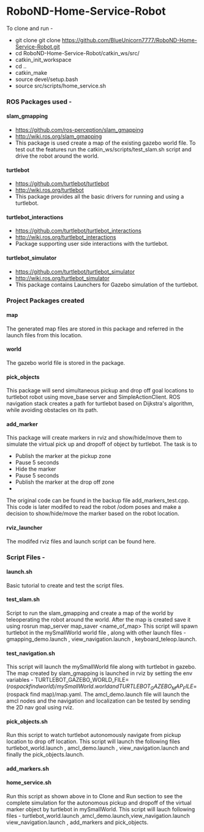 # RoboND-Home-Service-Robot

To clone and run -
-  git clone git clone https://github.com/BlueUnicorn7777/RoboND-Home-Service-Robot.git
-  cd RoboND-Home-Service-Robot/catkin_ws/src/
-  catkin_init_workspace 
-  cd ..
-  catkin_make
-  source devel/setup.bash
-  source src/scripts/home_service.sh


### ROS Packages used -
#### slam_gmapping
* https://github.com/ros-perception/slam_gmapping
* http://wiki.ros.org/slam_gmapping
* This package is used create a map of the existing gazebo world file. To test out the features run the catkin_ws/scripts/test_slam.sh script and drive the robot around the world. 
#### turtlebot
* https://github.com/turtlebot/turtlebot
* http://wiki.ros.org/turtlebot
* This package provides all the basic drivers for running and using a turtlebot.
#### turtlebot_interactions
* https://github.com/turtlebot/turtlebot_interactions
* http://wiki.ros.org/turtlebot_interactions
* Package supporting user side interactions with the turtlebot.
#### turtlebot_simulator
* https://github.com/turtlebot/turtlebot_simulator
* http://wiki.ros.org/turtlebot_simulator
* This package contains Launchers for Gazebo simulation of the turtlebot.

### Project Packages created

#### map
The generated map files are stored in this package and referred in the launch files from this location.
#### world 
The gazebo world file is stored in the package.     
#### pick_objects
This package will send simultaneous pickup and drop off goal locations to turtlebot robot using move_base server and SimpleActionClient.
ROS navigation stack creates a path for turtlebot based on Dijkstra's algorithm, while avoiding obstacles on its path.
#### add_marker
This package will create markers in rviz and show/hide/move them to simulate the virtual pick up and dropoff of object by turtlebot.
The task is to 
* Publish the marker at the pickup zone
* Pause 5 seconds
* Hide the marker
* Pause 5 seconds
* Publish the marker at the drop off zone
*
The original code can be found in the backup file   add_markers_test.cpp.
This code is later modifed to read the robot /odom poses and make a decision to show/hide/move the marker based on the robot location.
#### rviz_launcher
The modifed rviz files and launch script can be found here.

### Script Files -
#### launch.sh
Basic tutorial to create and test the script files.
#### test_slam.sh
Script to run the slam_gmapping and create a map of the world by teleoperating the robot around the world. After the map is created save it using  rosrun map_server map_saver <name_of_map>
This script will spawn turtlebot in the mySmallWorld world file , along with other launch files - gmapping_demo.launch , view_navigation.launch , keyboard_teleop.launch.
#### test_navigation.sh
This script will launch the mySmallWorld file along with turtlebot in gazebo. The map created by slam_gmapping is launched in rviz by setting the env variables -
TURTLEBOT_GAZEBO_WORLD_FILE=$(rospack find world)/mySmallWorld.world and TURTLEBOT_GAZEBO_MAP_FILE=$(rospack find map)/map.yaml. The amcl_demo.launch file will launch the amcl nodes and the navigation and localization can be tested by sending the 2D nav goal using rviz. 
#### pick_objects.sh
Run this script to watch turtlebot autonomously navigate from pickup location to drop off location. This script will launch the following files 
turtlebot_world.launch , amcl_demo.launch , view_navigation.launch and finally the pick_objects.launch. 
#### add_markers.sh

#### home_service.sh
Run this script as shown above in to Clone and Run section to see the complete simulation for the autonomous pickup and dropoff of the virtual marker object by turtlebot in mySmallWorld.
This script will lauch following files -
turtlebot_world.launch ,amcl_demo.launch,view_navigation.launch view_navigation.launch , add_markers and pick_objects.




